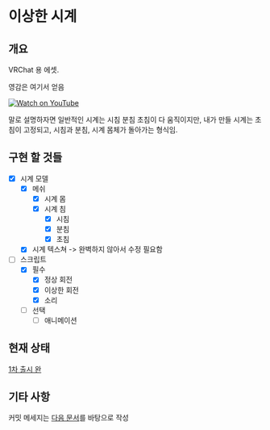# 이상한 시계

## 개요

VRChat 용 에셋.

영감은 여기서 얻음

[![Watch on YouTube](https://img.youtube.com/vi/pLLDpAxqWKY/0.jpg)](https://www.youtube.com/watch?v=pLLDpAxqWKY)

말로 설명하자면 일반적인 시계는 시침 분침 초침이 다 움직이지만, 내가 만들 시계는 초침이 고정되고, 시침과 분침, 시계 몸체가 돌아가는 형식임.

## 구현 할 것들

- [x] 시계 모델
  - [x] 메쉬
      - [x] 시계 몸
      - [x] 시계 침
          - [x] 시침
          - [x] 분침
          - [x] 초침
  - [x] 시계 텍스쳐 -> 완벽하지 않아서 수정 필요함

- [ ] 스크립트
    - [x] 필수
        - [x] 정상 회전
        - [x] 이상한 회전
        - [x] 소리
    - [ ] 선택
        - [ ] 애니메이션

## 현재 상태

[1차 출시 완](https://booth.pm/ko/items/6847356)

## 기타 사항

커밋 메세지는 [다음 문서](https://www.conventionalcommits.org/ko/v1.0.0/)를 바탕으로 작성